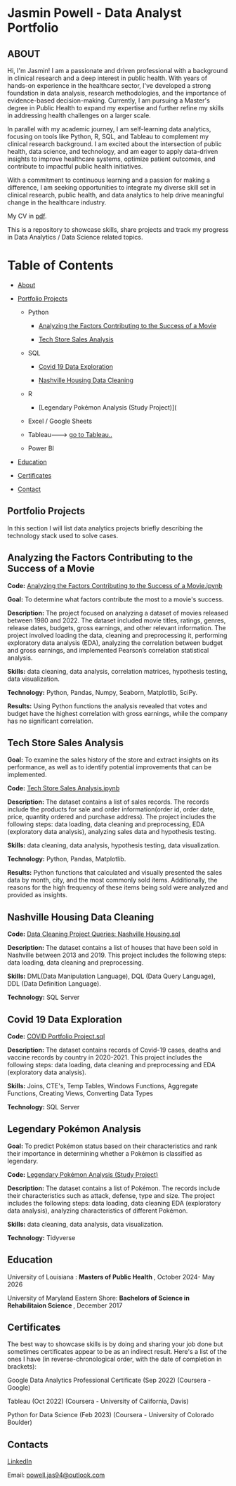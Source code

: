# Jasmin Powell - Data Analyst Portfolio 
## ABOUT

Hi, I'm Jasmin! I am a passionate and driven professional with a background in clinical research and a deep interest in public health. With years of hands-on experience in the healthcare sector, I've developed a strong foundation in data analysis, research methodologies, and the importance of evidence-based decision-making. Currently, I am pursuing a Master's degree in Public Health to expand my expertise and further refine my skills in addressing health challenges on a larger scale.

In parallel with my academic journey, I am self-learning data analytics, focusing on tools like Python, R, SQL, and Tableau to complement my clinical research background. I am excited about the intersection of public health, data science, and technology, and am eager to apply data-driven insights to improve healthcare systems, optimize patient outcomes, and contribute to impactful public health initiatives.

With a commitment to continuous learning and a passion for making a difference, I am seeking opportunities to integrate my diverse skill set in clinical research, public health, and data analytics to help drive meaningful change in the healthcare industry.

My CV in [pdf]().

This is a repository to showcase skills, share projects and track my progress in Data Analytics / Data Science related topics.

# Table of Contents
* [About]()

* [Portfolio Projects](https://github.com/JasminInsights/Data-Analyst-Portfolio/tree/main?tab=readme-ov-file#portfolio-projects)
  * Python
   
     * [Analyzing the Factors Contributing to the Success of a Movie](https://github.com/JasminInsights/Data-Analyst-Portfolio?tab=readme-ov-file#analyzing-the-factors-contributing-to-the-success-of-a-movie)
  
     * [Tech Store Sales Analysis](https://github.com/JasminInsights/Data-Analyst-Portfolio?tab=readme-ov-file#tech-store-sales-analysis)
  * SQL
    
     * [Covid 19 Data Exploration](https://github.com/JasminInsights/Data-Analyst-Portfolio?tab=readme-ov-file#covid-19-data-exploration)
       
     * [Nashville Housing Data Cleaning](https://github.com/JasminInsights/Data-Analyst-Portfolio?tab=readme-ov-file#nashville-housing-data-cleaning)
  * R
  
     * [Legendary Pokémon Analysis (Study Project)](
  
  * Excel / Google Sheets
    
  * Tableau---> [go to Tableau..]()
  
  * Power BI

* [Education]()

* [Certificates]()

* [Contact]()

## Portfolio Projects
In this section I will list data analytics projects briefly describing the technology stack used to solve cases.

## Analyzing the Factors Contributing to the Success of a Movie 

<b>Code:</b> [Analyzing the Factors Contributing to the Success of a Movie.ipynb]()

<b>Goal:</b> To determine what factors contribute the most to a movie's success.

<b>Description:</b> The project focused on analyzing a dataset of movies released between 1980 and 2022. The dataset included movie titles, ratings, genres, release dates, budgets, gross earnings, and other relevant information. The project involved loading the data, cleaning and preprocessing it, performing exploratory data analysis (EDA), analyzing the correlation between budget and gross earnings, and implemented Pearson’s correlation statistical analysis.

<b>Skills:</b> data cleaning, data analysis, correlation matrices, hypothesis testing, data visualization.

<b>Technology:</b> Python, Pandas, Numpy, Seaborn, Matplotlib, SciPy.

<b>Results:</b> Using Python functions the analysis revealed that votes and budget have the highest correlation with gross earnings, while the company has no significant correlation.

## Tech Store Sales Analysis

<b>Goal:</b> To examine the sales history of the store and extract insights on its performance, as well as to identify potential improvements that can be implemented.

<b>Code:</b> [Tech Store Sales Analysis.ipynb]()

<b>Description:</b> The dataset contains a list of sales records. The records include the products for sale and order information(order id, order date, price, quantity ordered and purchase address). The project includes the following steps: data loading, data cleaning and preprocessing, EDA (exploratory data analysis), analyzing sales data and hypothesis testing.

<b>Skills:</b> data cleaning, data analysis, hypothesis testing, data visualization.

<b>Technology:</b> Python, Pandas, Matplotlib.

<b>Results:</b>  Python functions that calculated and visually presented the sales data by month, city, and the most commonly sold items. Additionally, the reasons for the high frequency of these items being sold were analyzed and provided as insights.

## Nashville Housing Data Cleaning

<b>Code:</b> [Data Cleaning Project Queries: Nashville Housing.sql]()

<b>Description:</b> The dataset contains a list of houses that have been sold in Nashville between 2013 and 2019. This project includes the following steps: data loading, data cleaning and preprocessing.

<b>Skills:</b> DML(Data Manipulation Language), DQL (Data Query Language), DDL (Data Definition Language).

<b>Technology:</b> SQL Server

## Covid 19 Data Exploration

<b>Code:</b> [COVID Portfolio Project.sql]()

<b> Description:</b> The dataset contains records of Covid-19 cases, deaths and vaccine records by country in 2020-2021. This project includes the following steps: data loading, data cleaning and preprocessing and EDA (exploratory data analysis).

<b>Skills:</b>  Joins, CTE's, Temp Tables, Windows Functions, Aggregate Functions, Creating Views, Converting Data Types

<b>Technology:</b> SQL Server

## Legendary Pokémon Analysis

<b>Goal:</b> To predict Pokémon status based on their characteristics and rank their importance in determining whether a Pokémon is classified as legendary.

<b>Code:</b> [Legendary Pokémon Analysis (Study Project)]()

<b>Description:</b> The dataset contains a list of Pokémon. The records include their characteristics such as attack, defense, type and size. The project includes the following steps: data loading, data cleaning EDA (exploratory data analysis), analyzing characteristics of different Pokémon.

<b>Skills:</b> data cleaning, data analysis, data visualization.

<b>Technology:</b> Tidyverse

## Education
University of Louisiana : <b> Masters of Public Health </b> , October 2024- May 2026

University of Maryland Eastern Shore: <b> Bachelors of Science in Rehabilitaion Science </b> , December 2017


## Certificates
The best way to showcase skills is by doing and sharing your job done but sometimes certificates appear to be as an indirect result. Here's a list of the ones I have (in reverse-chronological order, with the date of completion in brackets):

Google Data Analytics Professional Certificate (Sep 2022) (Coursera - Google)

Tableau (Oct 2022) (Coursera - University of California, Davis)

Python for Data Science (Feb 2023) (Coursera - University of Colorado Boulder)

## Contacts

[LinkedIn]()

Email: powell.jas94@outlook.com
